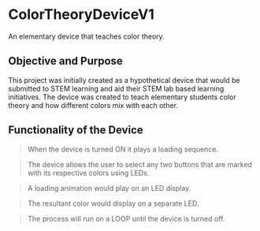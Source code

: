 # ColorTheoryDeviceV1
An elementary device that teaches color theory.

## Objective and Purpose
This project was initially created as a hypothetical device that would be submitted to STEM learning and aid their STEM lab based learning initiatives. The device was created to teach elementary students color theory and how different colors mix with each other.

## Functionality of the Device
> When the device is turned ON it plays a loading sequence.

> The device allows the user to select any two buttons that are marked with its respective colors using LEDs.

> A loading animation would play on an LED display.

> The resultant color would display on a separate LED.

> The process will run on a LOOP until the device is turned off.
